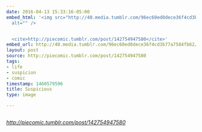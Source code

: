 ```yaml
---
date: 2016-04-13 15:33:16-05:00
embed_html: '<img src="http://40.media.tumblr.com/96ec60ed0dece36f4cd3b77a7584fb62/tumblr_o5jqqclFIx1qhnegdo1_500.jpg"
  alt="" />


  <cite>http://piecomic.tumblr.com/post/142754947580</cite>'
embed_url: http://40.media.tumblr.com/96ec60ed0dece36f4cd3b77a7584fb62/tumblr_o5jqqclFIx1qhnegdo1_500.jpg
layout: post
source: http://piecomic.tumblr.com/post/142754947580
tags:
- life
- suspicion
- comic
timestamp: 1460579596
title: Suspicious
type: image

---
```

<img src="http://40.media.tumblr.com/96ec60ed0dece36f4cd3b77a7584fb62/tumblr_o5jqqclFIx1qhnegdo1_500.jpg" alt="" />

<cite>http://piecomic.tumblr.com/post/142754947580</cite>

